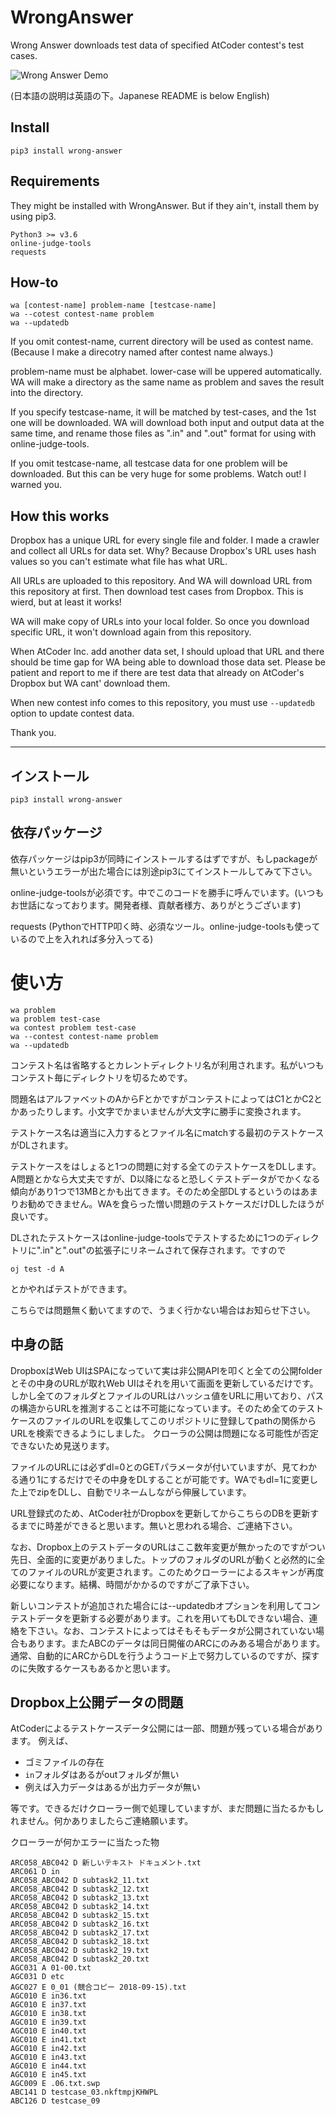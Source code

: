 # WrongAnswer
Wrong Answer downloads test data of specified AtCoder contest's test cases.

![Wrong Answer Demo](https://takoha-cpp.github.io/WrongAnswer/demo.gif)

(日本語の説明は英語の下。Japanese README is below English)

## Install

```
pip3 install wrong-answer
```

## Requirements

They might be installed with WrongAnswer. But if they ain't, install them by using pip3.

```
Python3 >= v3.6
online-judge-tools
requests
```

## How-to

```
wa [contest-name] problem-name [testcase-name]
wa --cotest contest-name problem
wa --updatedb
```

If you omit contest-name, current directory will be used as contest name. (Because I make a direcotry named after contest name always.)

problem-name must be alphabet. lower-case will be uppered automatically. WA will make a directory as the same name as problem and saves the result into the directory.

If you specify testcase-name, it will be matched by test-cases, and the 1st one will be downloaded. WA will download both input and output data at the same time, and rename those files as ".in" and ".out" format for using with online-judge-tools.

If you omit testcase-name, all testcase data for one problem will be downloaded. But this can be very huge for some problems. Watch out! I warned you.

## How this works

Dropbox has a unique URL for every single file and folder. I made a crawler and collect all URLs for data set. Why? Because Dropbox's URL uses hash values so you can't estimate what file has what URL.

All URLs are uploaded to this repository. And WA will download URL from this repository at first. Then download test cases from Dropbox. This is wierd, but at least it works!

WA will make copy of URLs into your local folder. So once you download specific URL, it won't download again from this repository.

When AtCoder Inc. add another data set, I should upload that URL and there should be time gap for WA being able to download those data set. Please be patient and report to me if there are test data that already on AtCoder's Dropbox but WA cant' download them.

When new contest info comes to this repository, you must use `--updatedb` option to update contest data.

Thank you.

---

## インストール

```
pip3 install wrong-answer
```

## 依存パッケージ

依存パッケージはpip3が同時にインストールするはずですが、もしpackageが無いというエラーが出た場合には別途pip3にてインストールしてみて下さい。

online-judge-toolsが必須です。中でこのコードを勝手に呼んでいます。(いつもお世話になっております。開発者様、貢献者様方、ありがとうございます)

requests (PythonでHTTP叩く時、必須なツール。online-judge-toolsも使っているので上を入れれば多分入ってる)

# 使い方


```
wa problem
wa problem test-case
wa contest problem test-case
wa --contest contest-name problem
wa --updatedb
```

コンテスト名は省略するとカレントディレクトリ名が利用されます。私がいつもコンテスト毎にディレクトリを切るためです。

問題名はアルファベットのAからFとかですがコンテストによってはC1とかC2とかあったりします。小文字でかまいませんが大文字に勝手に変換されます。

テストケース名は適当に入力するとファイル名にmatchする最初のテストケースがDLされます。

テストケースをはしょると1つの問題に対する全てのテストケースをDLします。A問題とかなら大丈夫ですが、D以降になると恐しくテストデータがでかくなる傾向があり1つで13MBとかも出てきます。そのため全部DLするというのはあまりお勧めできません。WAを食らった憎い問題のテストケースだけDLしたほうが良いです。

DLされたテストケースはonline-judge-toolsでテストするために1つのディレクトリに".in"と".out"の拡張子にリネームされて保存されます。ですので

```
oj test -d A
```

とかやればテストができます。

こちらでは問題無く動いてますので、うまく行かない場合はお知らせ下さい。

## 中身の話

DropboxはWeb UIはSPAになっていて実は非公開APIを叩くと全ての公開folderとその中身のURLが取れWeb UIはそれを用いて画面を更新しているだけです。しかし全てのフォルダとファイルのURLはハッシュ値をURLに用いており、パスの構造からURLを推測することは不可能になっています。そのため全てのテストケースのファイルのURLを収集してこのリポジトリに登録してpathの関係からURLを検索できるようにしました。
クローラの公開は問題になる可能性が否定できないため見送ります。

ファイルのURLには必ずdl=0とのGETパラメータが付いていますが、見てわかる通り1にするだけでその中身をDLすることが可能です。WAでもdl=1に変更した上でzipをDLし、自動でリネームしながら伸展しています。

URL登録式のため、AtCoder社がDropboxを更新してからこちらのDBを更新するまでに時差ができると思います。無いと思われる場合、ご連絡下さい。

なお、Dropbox上のテストデータのURLはここ数年変更が無かったのですがつい先日、全面的に変更がありました。トップのフォルダのURLが動くと必然的に全てのファイルのURLが変更されます。このためクローラーによるスキャンが再度必要になります。結構、時間がかかるのですがご了承下さい。

新しいコンテストが追加された場合には--updatedbオプションを利用してコンテストデータを更新する必要があります。これを用いてもDLできない場合、連絡を下さい。なお、コンテストによってはそもそもデータが公開されていない場合もあります。またABCのデータは同日開催のARCにのみある場合があります。通常、自動的にARCからDLを行うようコード上で努力しているのですが、探すのに失敗するケースもあるかと思います。


## Dropbox上公開データの問題

AtCoderによるテストケースデータ公開には一部、問題が残っている場合があります。
例えば、

- ゴミファイルの存在
- `in`フォルダはあるがoutフォルダが無い
- 例えば入力データはあるが出力データが無い

等です。できるだけクローラー側で処理していますが、まだ問題に当たるかもしれません。何かありましたらご連絡願います。


クローラーが何かエラーに当たった物
```
ARC058_ABC042 D 新しいテキスト ドキュメント.txt
ARC061 D in
ARC058_ABC042 D subtask2_11.txt
ARC058_ABC042 D subtask2_12.txt
ARC058_ABC042 D subtask2_13.txt
ARC058_ABC042 D subtask2_14.txt
ARC058_ABC042 D subtask2_15.txt
ARC058_ABC042 D subtask2_16.txt
ARC058_ABC042 D subtask2_17.txt
ARC058_ABC042 D subtask2_18.txt
ARC058_ABC042 D subtask2_19.txt
ARC058_ABC042 D subtask2_20.txt
AGC031 A 01-00.txt
AGC031 D etc
AGC027 E 0_01 (競合コピー 2018-09-15).txt
AGC010 E in36.txt
AGC010 E in37.txt
AGC010 E in38.txt
AGC010 E in39.txt
AGC010 E in40.txt
AGC010 E in41.txt
AGC010 E in42.txt
AGC010 E in43.txt
AGC010 E in44.txt
AGC010 E in45.txt
AGC009 E .06.txt.swp
ABC141 D testcase_03.nkftmpjKHWPL
ABC126 D testcase_09
```
